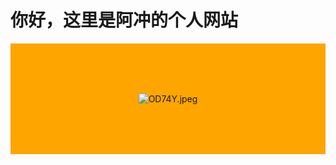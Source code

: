
</head>
<body>
    <h1>你好，这里是阿冲的个人网站</h1>
    <div style="
        background-color:#FFA500;
        text-align:center;
        padding:40px;
    ">
    <div style="
        background-color:#FFA500;
        text-align:center;
        padding:40px;
    ">
        <img src="https://i.imgs.ovh/2025/04/05/OD74Y.jpeg" alt="OD74Y.jpeg" border="0" >
    </div>
</body>
</html>
